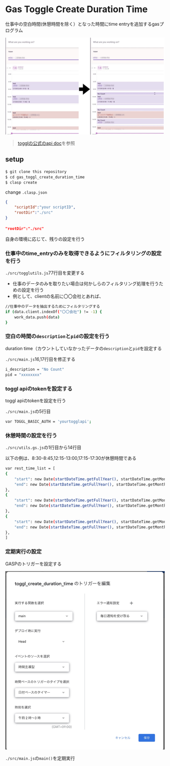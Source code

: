# Gas Toggle Create Duration Time

仕事中の空白時間(休憩時間を除く）となった時間にtime entryを追加するgasプログラム

![](img/2021-11-15-09-10-30.png)


> [togglの公式のapi doc](https://github.com/toggl/toggl_api_docs)を参照

## setup


```bash
$ git clone this repository
$ cd gas_toggl_create_duration_time
$ clasp create
```
change `.clasp.json`
```json
{
    "scriptId":"your scriptID",
    "rootDir":"./src"
}

"rootDir":"./src"
```

自身の環境に応じて、残りの設定を行う

### 仕事中のtime_entryのみを取得できるようにフィルタリングの設定を行う

`./src/togglutils.js`77行目を変更する

- 仕事のデータのみを取りたい場合は何かしらのフィルタリング処理を行うための設定を行う
- 例として、clientの名前に〇〇会社とあれば、

```bash
//仕事中のデータを抽出するためにフィルタリングする
if (data.client.indexOf("〇〇会社") != -1) {
    work_data.push(data)
}
```

### 空白の時間の`description`と`pid`の設定を行う

duration time（カウントしていなかったデータの`description`と`pid`を設定する

`./src/main.js`16,17行目を修正する

```bash
i_description = "No Count"
pid = "xxxxxxxx"

```

### toggl apiのtokenを設定する

toggl apiのtokenを設定を行う

`./src/main.js`の5行目

```bash
var TOGGL_BASIC_AUTH = 'yourtogglapi';
```


### 休憩時間の設定を行う

`./src/utils.gs.js`の1行目から14行目

以下の例は、8:30-8:45,12:15-13:00,17:15-17:30が休憩時間である

```bash
var rest_time_list = [
{
    "start": new Date(startDateTime.getFullYear(), startDateTime.getMonth(), startDateTime.getDate(), 8, 30, 0),
    "end": new Date(startDateTime.getFullYear(), startDateTime.getMonth(), startDateTime.getDate(), 8, 45, 0)
},
{
    "start": new Date(startDateTime.getFullYear(), startDateTime.getMonth(), startDateTime.getDate(), 12, 15, 0),
    "end": new Date(startDateTime.getFullYear(), startDateTime.getMonth(), startDateTime.getDate(), 13, 0, 0)
},
{
    "start": new Date(startDateTime.getFullYear(), startDateTime.getMonth(), startDateTime.getDate(), 17, 15, 0),
    "end": new Date(startDateTime.getFullYear(), startDateTime.getMonth(), startDateTime.getDate(), 17, 30, 0)
},
]
```

### 定期実行の設定

GASPのトリガーを設定する

![](img/2021-11-15-09-19-35.png)

`./src/main.js`の`main()`を定期実行
